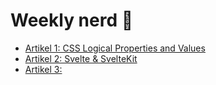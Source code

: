 # Weekly nerd 🧠

-   [Artikel 1: CSS Logical Properties and Values](https://github.com/MarkvHeusden/weekly-nerd-2122/wiki/CSS-Logical-Properties-and%C2%A0Values)
-   [Artikel 2: Svelte & SvelteKit](https://github.com/MarkvHeusden/weekly-nerd-2122/wiki/Svelte-&-SvelteKit)
-   [Artikel 3:]()

<!-- - Accessibility
- Typescript
- Svelte(kit)
- Custom properties
- margin inline-end
- web 3.0
- serverside vs clientside -->
